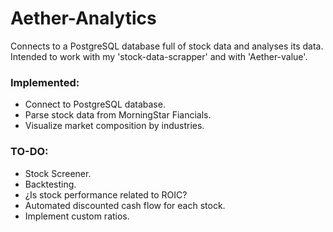 # Aether-Analytics

Connects to a PostgreSQL database full of stock data and analyses its data. Intended to work with my 'stock-data-scrapper' and with 'Aether-value'.

### Implemented:
  - Connect to PostgreSQL database.
  - Parse stock data from MorningStar Fiancials.
  - Visualize market composition by industries.

### TO-DO:
  - Stock Screener.
  - Backtesting.
  - ¿Is stock performance related to ROIC?
  - Automated discounted cash flow for each stock.
  - Implement custom ratios.
